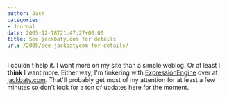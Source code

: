 ```yaml
---
author: Jack
categories:
- Journal
date: 2005-12-18T21:47:27+00:00
title: See jackbaty.com for details
url: /2005/see-jackbatycom-for-details/
---
```


I couldn't help it. I want more on my site than a simple weblog. Or at least I **think** I want more. Either way, I'm tinkering with [ExpressionEngine][1] over at [jackbaty.com][2]. That'll probably get most of my attention for at least a few minutes so don't look for a ton of updates here for the moment.

 [1]: http://www.pmachine.com
 [2]: https://jackbaty.com